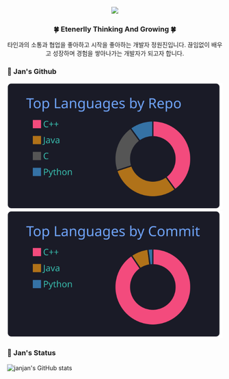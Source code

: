 <p align="center"><img img width="35%" src="https://user-images.githubusercontent.com/66328790/196500426-61b20b93-b053-4a5b-b81c-ecb8f0fa767e.PNG">


  
### <p align="center"> 🍀 Etenerlly Thinking And Growing 🍀

<p align="center"> 타인과의 소통과 협업을 좋아하고 시작을 좋아하는 개발자 정원진입니다. 
끊임없이 배우고 성장하며 경험을 쌓아나가는 개발자가 되고자 합니다.
  


### 🔵 Jan's Github

![](https://raw.githubusercontent.com/janjan97/janjan97/main/profile-summary-card-output/tokyonight/1-repos-per-language.svg)
![](https://raw.githubusercontent.com/janjan97/janjan97/main/profile-summary-card-output/tokyonight/2-most-commit-language.svg)

### 🔴 Jan's Status
  
![janjan's GitHub stats](https://github-readme-stats.vercel.app/api?username=janjan97&show_icons=true&theme=radical)

  <!--
**janjan97/janjan97** is a ✨ _special_ ✨ repository because its `README.md` (this file) appears on your GitHub profile.

Here are some ideas to get you started:

- 🔭 I’m currently working on ...
- 🌱 I’m currently learning ...
- 👯 I’m looking to collaborate on ...
- 🤔 I’m looking for help with ...
- 💬 Ask me about ...
- 📫 How to reach me: ...
- 😄 Pronouns: ...
- ⚡ Fun fact: ...
-->
